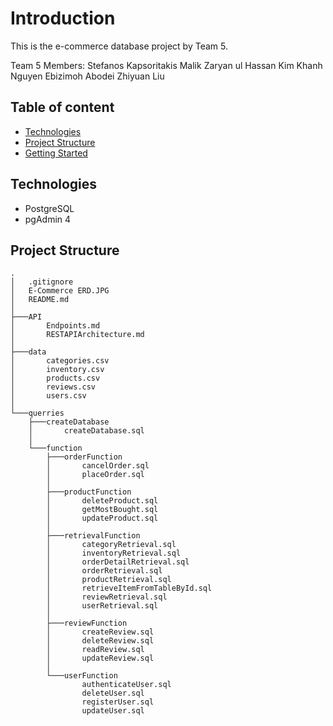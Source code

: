 # Introduction

This is the e-commerce database project by Team 5.

Team 5 Members:
Stefanos Kapsoritakis
Malik Zaryan ul Hassan
Kim Khanh Nguyen
Ebizimoh Abodei
Zhiyuan Liu

## Table of content

- [Technologies](#technologies)
- [Project Structure](#project-structure)
- [Getting Started](#getting-started)

## Technologies

- PostgreSQL
- pgAdmin 4

##  Project Structure
````
.
│   .gitignore
│   E-Commerce ERD.JPG
│   README.md
│
├───API
│       Endpoints.md
│       RESTAPIArchitecture.md
│
├───data
│       categories.csv
│       inventory.csv
│       products.csv
│       reviews.csv
│       users.csv
│
└───querries
    ├───createDatabase
    │       createDatabase.sql
    │
    └───function
        ├───orderFunction
        │       cancelOrder.sql
        │       placeOrder.sql
        │
        ├───productFunction
        │       deleteProduct.sql
        │       getMostBought.sql
        │       updateProduct.sql
        │
        ├───retrievalFunction
        │       categoryRetrieval.sql
        │       inventoryRetrieval.sql
        │       orderDetailRetrieval.sql
        │       orderRetrieval.sql
        │       productRetrieval.sql
        │       retrieveItemFromTableById.sql
        │       reviewRetrieval.sql
        │       userRetrieval.sql
        │
        ├───reviewFunction
        │       createReview.sql
        │       deleteReview.sql
        │       readReview.sql
        │       updateReview.sql
        │       
        └───userFunction
                authenticateUser.sql
                deleteUser.sql
                registerUser.sql
                updateUser.sql
````